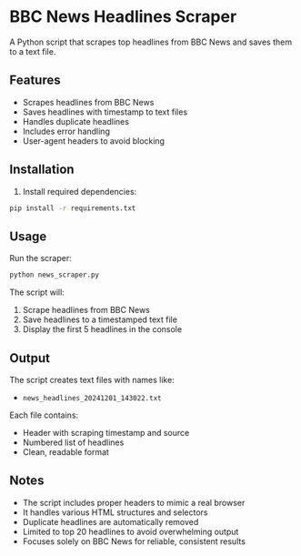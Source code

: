 # BBC News Headlines Scraper

A Python script that scrapes top headlines from BBC News and saves them to a text file.

## Features

- Scrapes headlines from BBC News
- Saves headlines with timestamp to text files
- Handles duplicate headlines
- Includes error handling
- User-agent headers to avoid blocking

## Installation

1. Install required dependencies:
```bash
pip install -r requirements.txt
```

## Usage

Run the scraper:
```bash
python news_scraper.py
```

The script will:
1. Scrape headlines from BBC News
2. Save headlines to a timestamped text file
3. Display the first 5 headlines in the console

## Output

The script creates text files with names like:
- `news_headlines_20241201_143022.txt`

Each file contains:
- Header with scraping timestamp and source
- Numbered list of headlines
- Clean, readable format

## Notes

- The script includes proper headers to mimic a real browser
- It handles various HTML structures and selectors
- Duplicate headlines are automatically removed
- Limited to top 20 headlines to avoid overwhelming output
- Focuses solely on BBC News for reliable, consistent results
